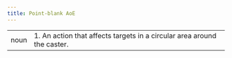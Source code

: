 ```yaml
---
title: Point-blank AoE
---
```

|||
|---|---|
| noun | 1.  	An action that affects targets in a circular area around the caster.	|